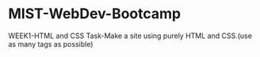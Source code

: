 # MIST-WebDev-Bootcamp
WEEK1-HTML and CSS
    Task-Make a site using purely HTML and CSS.(use as many tags as possible)
    